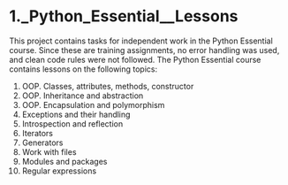 # 1._Python_Essential__Lessons

This project contains tasks for independent work in the Python Essential course. Since these are training assignments, 
no error handling was used, and clean code rules were not followed.
The Python Essential course contains lessons on the following topics:
1. OOP. Classes, attributes, methods, constructor
2. OOP. Inheritance and abstraction
3. OOP. Encapsulation and polymorphism
4. Exceptions and their handling
5. Introspection and reflection
6. Iterators
7. Generators
8. Work with files
9. Modules and packages
10. Regular expressions
